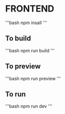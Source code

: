 #  FRONTEND

'''bash
npm insall
'''
## To build
'''bash
npm run build
'''
## To preview
'''bash
npm run preview
'''
## To run 
'''bash
npm run dev
'''
